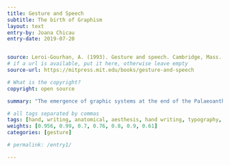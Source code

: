 ```yaml
---
title: Gesture and Speech
subtitle: The birth of Graphism
layout: text
entry-by: Joana Chicau
entry-date: 2019-07-20


source: Leroi-Gourhan, A. (1993). Gesture and speech. Cambridge, Mass.: MIT Press.
# if a url is available, put it here, otherwise leave empty
source-url: https://mitpress.mit.edu/books/gesture-and-speech

# What is the copyright?
copyright: open source

summary: "The emergence of graphic systems at the end of the Palaeoanthropians reign presupposes the establishment of a new relationship between the two operating poles-a relationship exclusively characteristic of humanity in the narrow sense, that is say, one that meets the requriements of mental symbolization the same extent as today. In this new relationship the sense of vision holds the dominant place in the pairs "fac reading" and "hand/graphic sign." — pp.188"

# all tags separated by commas
tags: [hand, writing, anatomical, aesthesis, hand writing, typography, symbols]
weights: [0.956, 0.99, 0.7, 0.76, 0.8, 0.9, 0.61]
categories: [gesture]

# permalink: /entry1/

---
```




